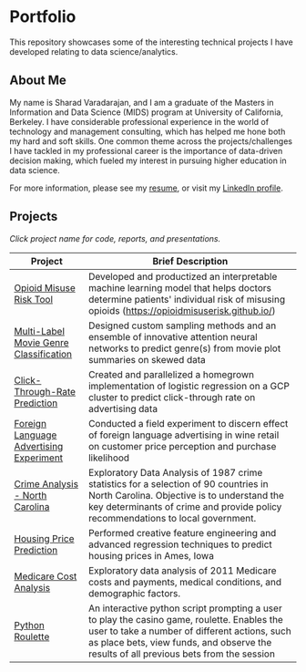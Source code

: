 # Portfolio

This repository showcases some of the interesting technical projects I have developed relating to data science/analytics.

About Me
---

My name is Sharad Varadarajan, and I am a graduate of the Masters in Information and Data Science (MIDS) program at University of California, Berkeley. I have considerable professional experience in the world of technology and management consulting, which has helped me hone both my hard and soft skills. One common theme across the projects/challenges I have tackled in my professional career is the importance of data-driven decision making, which fueled my interest in pursuing higher education in data science.

For more information, please see my [resume](https://github.com/sharadv99/Portfolio/blob/master/Sharad%20Varadarajan%20Resume%202020.pdf), or visit my [LinkedIn profile](https://www.linkedin.com/in/sharadv/).

Projects
---------
*Click project name for code, reports, and presentations.*

Project | Brief Description
--- | ---
[Opioid Misuse Risk Tool](https://github.com/sharadv99/capstone-OpioidAddictionRisk) | Developed and productized an interpretable machine learning model that helps doctors determine patients' individual risk of misusing opioids (https://opioidmisuserisk.github.io/)
[Multi-Label Movie Genre Classification](https://github.com/sharadv99/w266-Multi-Label-Genre-Classification) | Designed custom sampling methods and an ensemble of innovative attention neural networks to predict genre(s) from movie plot summaries on skewed data
[Click-Through-Rate Prediction](https://github.com/sharadv99/w261-Click-Through-Rate-Prediction) | Created and parallelized a homegrown implementation of logistic regression on a GCP cluster to predict click-through rate on advertising data
[Foreign Language Advertising Experiment](https://github.com/sharadv99/w241-Foreign-Language-Advertising) | Conducted a field experiment to discern effect of foreign language advertising in wine retail on customer price perception and purchase likelihood
[Crime Analysis - North Carolina](https://github.com/sharadv99/w203-Crime-Analysis-North-Carolina) | Exploratory Data Analysis of 1987 crime statistics for a selection of 90 countries in North Carolina. Objective is to understand the key determinants of crime and provide policy recommendations to local government.
[Housing Price Prediction](https://github.com/sharadv99/w207-Housing-Price-Prediction) | Performed creative feature engineering and advanced regression techniques to predict housing prices in Ames, Iowa
[Medicare Cost Analysis](https://github.com/sharadv99/w200-Medicare-Cost-Analysis) | Exploratory data analysis of 2011 Medicare costs and payments, medical conditions, and demographic factors.
[Python Roulette](https://github.com/sharadv99/w200-Python-Roulette) | An interactive python script prompting a user to play the casino game, roulette. Enables the user to take a number of different actions, such as place bets, view funds, and observe the results of all previous bets from the session
